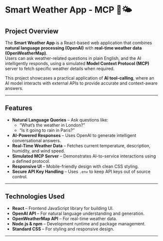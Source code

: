 # Smart Weather App - MCP 🧠🌤️

## Project Overview
The **Smart Weather App** is a React-based web application that combines **natural language processing (OpenAI)** with **real-time weather data (OpenWeatherMap)**.  
Users can ask weather-related questions in plain English, and the AI intelligently responds, using a simulated **Model Context Protocol (MCP)** server to fetch specific weather details when required.

This project showcases a practical application of **AI tool-calling**, where an AI model interacts with external APIs to provide accurate and context-aware answers.

---

## Features
- **Natural Language Queries** – Ask questions like:
  - “What’s the weather in London?”
  - “Is it going to rain in Paris?”
- **AI-Powered Responses** – Uses OpenAI to generate intelligent conversational answers.
- **Real-Time Weather Data** – Fetches current temperature, description, humidity, and wind speed.
- **Simulated MCP Server** – Demonstrates AI-to-service interactions using a defined protocol.
- **Responsive UI** – Mobile-friendly design with clean CSS styling.
- **Secure API Key Handling** – Uses `.env` to keep API keys out of source control.

---

## Technologies Used
- **React** – Frontend JavaScript library for building UI.
- **OpenAI API** – For natural language understanding and generation.
- **OpenWeatherMap API** – For real-time weather data.
- **Node.js & npm** – Development runtime and package management.
- **Standard CSS** – For styling and responsive design.

---
